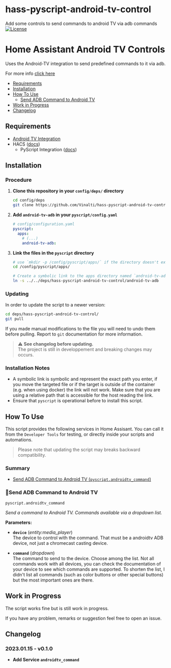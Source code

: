 # hass-pyscript-android-tv-control
Add some controls to send commands to android TV via adb commands
[![License][licensing-shield]](LICENSE)

# Home Assistant Android TV Controls
Uses the Android-TV integration to send predefined commands to it via adb.

For more info [click here][android-tv-hass-adb]

- [Requirements](#requirements)
- [Installation](#installation)
- [How To Use](#how-to-use)
    - [Send ADB Command to Android TV](#send-adb-command-to-android-tv)
- [Work in Progress](#work-in-progress)
- [Changelog](#changelog)

## Requirements

- [Android TV Integration](https://www.home-assistant.io/integrations/androidtv/)
- HACS ([docs][hacs-docs])
    - PyScript Integration ([docs][pyscript-docs])
      
## Installation
### Procedure
1. **Clone this repository in your `config/deps/` directory**
   ```sh
   cd config/deps
   git clone https://github.com/Vinalti/hass-pyscript-android-tv-control.git
   ```
2. **Add `android-tv-adb` in your `pyscript/config.yaml`**
   ```yaml
   # config/configuration.yaml
   pyscript: 
     apps:
       # (...)
       android-tv-adb:
   ```
3. **Link the files in the `pyscript` directory**
   ```sh
   # use `mkdir -p /config/pyscript/apps/` if the directory doesn't exist
   cd /config/pyscript/apps/
   
   # Create a symbolic link to the apps directory named `android-tv-adb`
   ln -s ../../deps/hass-pyscript-android-tv-control/android-tv-adb
   ```
   
### Updating
In order to update the script to a newer version:
```sh
cd deps/hass-pyscript-android-tv-control/
git pull
```
If you made manual modifications to the file you will need to undo them before pulling.
Report to  `git` documentation for more information.

> ⚠️ **See changelog before updating.**  
> The project is still in developpement and breaking changes may occurs.

### Installation Notes
- A symbolic link is symbolic and represent the exact path you enter, if you move the targeted file or if the target is 
  outside of the container (e.g. when using docker) the link will not work. Make sure that you are using a relative path
  that is accessible for the host reading the link. 
- Ensure that `pyscript` is operational before to install this script.

## How To Use
This script provides the following services in Home Assisant.
You can call it from the `Developer Tools` for testing, or directly inside your scripts and automations.

> Please note that updating the script may breaks backward compatibility.

### Summary
- [Send ADB Command to Android TV (`pyscript.androidtv_command`)](#send-adb-command-to-android-tv)

### 🔸Send ADB Command to Android TV
`pyscript.androidtv_command`

_Send a command to Android TV. Commands available via a dropdown list._

**Parameters:**
- **`device`** (_entity:media_player_)  
    The device to control with the command. That must be a androidtv ADB device, not just a chromecast casting device.

- **`command`** (_dropdown_)  
    The command to send to the device. Choose among the list. Not all commands work with all devices, you can check
    the documentation of your device to see which commands are supported.
    To shorten the list, I didn't list all commands (such as color buttons or other special buttons) but the most
    important ones are there.


## Work in Progress
The script works fine but is still work in progress.

If you have any problem, remarks or suggestion feel free to open an issue.


## Changelog
### 2023.01.15 - v0.1.0
- **Add Service `androidtv_command`**  



[android-tv-hass-adb]: https://www.home-assistant.io/integrations/androidtv/#androidtvadb_command
[licensing-shield]: https://img.shields.io/github/license/Vinalti/hss-pyscript-android-tv-control?style=flat-square
[hacs-docs]: https://hacs.xyz/docs/setup/prerequisites
[pyscript-docs]: https://hacs-pyscript.readthedocs.io/en/latest/installation.html
